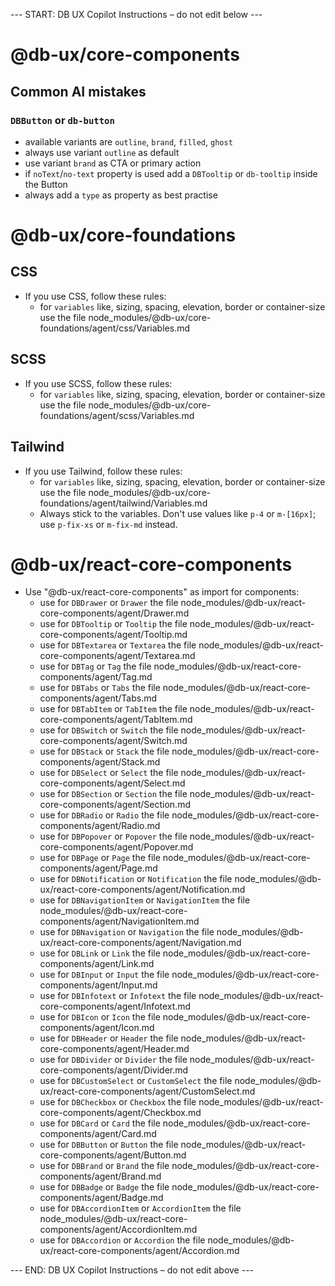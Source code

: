 --- START: DB UX Copilot Instructions – do not edit below ---

# @db-ux/core-components
## Common AI mistakes

### `DBButton` or `db-button`

- available variants are `outline`, `brand`, `filled`, `ghost`
- always use variant `outline` as default
- use variant `brand` as CTA or primary action
- if `noText`/`no-text` property is used add a `DBTooltip` or `db-tooltip` inside the Button
- always add a `type` as property as best practise


# @db-ux/core-foundations
## CSS

- If you use CSS, follow these rules:
    - for `variables` like, sizing, spacing, elevation, border or container-size use the file node_modules/@db-ux/core-foundations/agent/css/Variables.md

## SCSS

- If you use SCSS, follow these rules:
    - for `variables` like, sizing, spacing, elevation, border or container-size use the file node_modules/@db-ux/core-foundations/agent/scss/Variables.md

## Tailwind

- If you use Tailwind, follow these rules:
    - for `variables` like, sizing, spacing, elevation, border or container-size use the file node_modules/@db-ux/core-foundations/agent/tailwind/Variables.md
    - Always stick to the variables. Don't use values like `p-4` or `m-[16px]`; use `p-fix-xs` or `m-fix-md` instead.


# @db-ux/react-core-components
- Use "@db-ux/react-core-components" as import for components:
  - use for `DBDrawer` or `Drawer` the file node_modules/@db-ux/react-core-components/agent/Drawer.md
  - use for `DBTooltip` or `Tooltip` the file node_modules/@db-ux/react-core-components/agent/Tooltip.md
  - use for `DBTextarea` or `Textarea` the file node_modules/@db-ux/react-core-components/agent/Textarea.md
  - use for `DBTag` or `Tag` the file node_modules/@db-ux/react-core-components/agent/Tag.md
  - use for `DBTabs` or `Tabs` the file node_modules/@db-ux/react-core-components/agent/Tabs.md
  - use for `DBTabItem` or `TabItem` the file node_modules/@db-ux/react-core-components/agent/TabItem.md
  - use for `DBSwitch` or `Switch` the file node_modules/@db-ux/react-core-components/agent/Switch.md
  - use for `DBStack` or `Stack` the file node_modules/@db-ux/react-core-components/agent/Stack.md
  - use for `DBSelect` or `Select` the file node_modules/@db-ux/react-core-components/agent/Select.md
  - use for `DBSection` or `Section` the file node_modules/@db-ux/react-core-components/agent/Section.md
  - use for `DBRadio` or `Radio` the file node_modules/@db-ux/react-core-components/agent/Radio.md
  - use for `DBPopover` or `Popover` the file node_modules/@db-ux/react-core-components/agent/Popover.md
  - use for `DBPage` or `Page` the file node_modules/@db-ux/react-core-components/agent/Page.md
  - use for `DBNotification` or `Notification` the file node_modules/@db-ux/react-core-components/agent/Notification.md
  - use for `DBNavigationItem` or `NavigationItem` the file node_modules/@db-ux/react-core-components/agent/NavigationItem.md
  - use for `DBNavigation` or `Navigation` the file node_modules/@db-ux/react-core-components/agent/Navigation.md
  - use for `DBLink` or `Link` the file node_modules/@db-ux/react-core-components/agent/Link.md
  - use for `DBInput` or `Input` the file node_modules/@db-ux/react-core-components/agent/Input.md
  - use for `DBInfotext` or `Infotext` the file node_modules/@db-ux/react-core-components/agent/Infotext.md
  - use for `DBIcon` or `Icon` the file node_modules/@db-ux/react-core-components/agent/Icon.md
  - use for `DBHeader` or `Header` the file node_modules/@db-ux/react-core-components/agent/Header.md
  - use for `DBDivider` or `Divider` the file node_modules/@db-ux/react-core-components/agent/Divider.md
  - use for `DBCustomSelect` or `CustomSelect` the file node_modules/@db-ux/react-core-components/agent/CustomSelect.md
  - use for `DBCheckbox` or `Checkbox` the file node_modules/@db-ux/react-core-components/agent/Checkbox.md
  - use for `DBCard` or `Card` the file node_modules/@db-ux/react-core-components/agent/Card.md
  - use for `DBButton` or `Button` the file node_modules/@db-ux/react-core-components/agent/Button.md
  - use for `DBBrand` or `Brand` the file node_modules/@db-ux/react-core-components/agent/Brand.md
  - use for `DBBadge` or `Badge` the file node_modules/@db-ux/react-core-components/agent/Badge.md
  - use for `DBAccordionItem` or `AccordionItem` the file node_modules/@db-ux/react-core-components/agent/AccordionItem.md
  - use for `DBAccordion` or `Accordion` the file node_modules/@db-ux/react-core-components/agent/Accordion.md

--- END: DB UX Copilot Instructions – do not edit above ---
